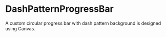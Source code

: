 # DashPatternProgressBar
A custom circular progress bar with dash pattern background is designed using Canvas.
